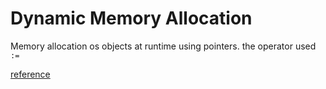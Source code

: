 # Dynamic Memory Allocation
Memory allocation os objects at runtime using pointers.
the operator used `:=`



[reference](../classProg/1-5-25.cpp)